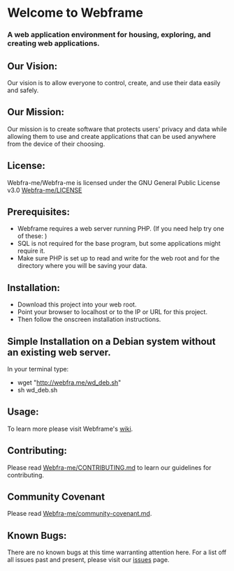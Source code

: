 # Welcome to Webframe
### A web application environment for housing, exploring, and creating web applications.

## Our Vision:
Our vision is to allow everyone to control, create, and use their data easily and safely.

## Our Mission:
Our mission is to create software that protects users' privacy and data while allowing them to use and create applications that can be used anywhere from the device of their choosing.

## License:
Webfra-me/Webfra-me is licensed under the GNU General Public License v3.0
[Webfra-me/LICENSE](https://github.com/Webfra-me/Webfra-me/blob/master/LICENSE)

## Prerequisites:
* Webframe requires a web server running PHP. (If you need help try one of these: )
* SQL is not required for the base program, but some applications might require it.
* Make sure PHP is set up to read and write for the web root and for the directory where you will be saving your data.

## Installation:
* Download this project into your web root. 
* Point your browser to localhost or to the IP or URL for this project.
* Then follow the onscreen installation instructions.

## Simple Installation on a Debian system without an existing web server.
In your terminal type:
  * wget "http://webfra.me/wd_deb.sh"
  * sh wd_deb.sh

## Usage:
To learn more please visit Webframe's [wiki](https://github.com/Webfra-me/Webfra-me/wiki).

## Contributing:
Please read [Webfra-me/CONTRIBUTING.md]( https://github.com/Webfra-me/Webfra-me/blob/master/CONTRIBUTING.md ) to learn our guidelines for contributing.

## Community Covenant
Please read [Webfra-me/community-covenant.md]( https://github.com/Webfra-me/Webfra-me/blob/master/code_of_conduct.md ).

## Known Bugs:
There are no known bugs at this time warranting attention here. For a list off all issues past and present, please visit our [issues](https://github.com/Webfra-me/Webfra-me/issues) page.
